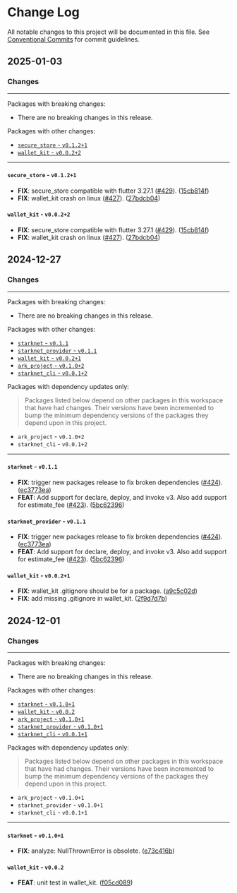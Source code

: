 # Change Log

All notable changes to this project will be documented in this file.
See [Conventional Commits](https://conventionalcommits.org) for commit guidelines.

## 2025-01-03

### Changes

---

Packages with breaking changes:

 - There are no breaking changes in this release.

Packages with other changes:

 - [`secure_store` - `v0.1.2+1`](#secure_store---v0121)
 - [`wallet_kit` - `v0.0.2+2`](#wallet_kit---v0022)

---

#### `secure_store` - `v0.1.2+1`

 - **FIX**: secure_store compatible with flutter 3.27.1 ([#429](https://github.com/focustree/starknet.dart/issues/429)). ([15cb814f](https://github.com/focustree/starknet.dart/commit/15cb814f0252717b05ccbe99342622a066aafbc8))
 - **FIX**: wallet_kit crash on linux ([#427](https://github.com/focustree/starknet.dart/issues/427)). ([27bdcb04](https://github.com/focustree/starknet.dart/commit/27bdcb04d4beff4025af11a3fbb53a2f4107b813))

#### `wallet_kit` - `v0.0.2+2`

 - **FIX**: secure_store compatible with flutter 3.27.1 ([#429](https://github.com/focustree/starknet.dart/issues/429)). ([15cb814f](https://github.com/focustree/starknet.dart/commit/15cb814f0252717b05ccbe99342622a066aafbc8))
 - **FIX**: wallet_kit crash on linux ([#427](https://github.com/focustree/starknet.dart/issues/427)). ([27bdcb04](https://github.com/focustree/starknet.dart/commit/27bdcb04d4beff4025af11a3fbb53a2f4107b813))


## 2024-12-27

### Changes

---

Packages with breaking changes:

 - There are no breaking changes in this release.

Packages with other changes:

 - [`starknet` - `v0.1.1`](#starknet---v011)
 - [`starknet_provider` - `v0.1.1`](#starknet_provider---v011)
 - [`wallet_kit` - `v0.0.2+1`](#wallet_kit---v0021)
 - [`ark_project` - `v0.1.0+2`](#ark_project---v0102)
 - [`starknet_cli` - `v0.0.1+2`](#starknet_cli---v0012)

Packages with dependency updates only:

> Packages listed below depend on other packages in this workspace that have had changes. Their versions have been incremented to bump the minimum dependency versions of the packages they depend upon in this project.

 - `ark_project` - `v0.1.0+2`
 - `starknet_cli` - `v0.0.1+2`

---

#### `starknet` - `v0.1.1`

 - **FIX**: trigger new packages release to fix broken dependencies ([#424](https://github.com/focustree/starknet.dart/issues/424)). ([ec3773ea](https://github.com/focustree/starknet.dart/commit/ec3773ea7a2725f4c30b641e86699bcec0eba2c0))
 - **FEAT**: Add support for declare, deploy, and invoke v3. Also add support for estimate_fee ([#423](https://github.com/focustree/starknet.dart/issues/423)). ([5bc62396](https://github.com/focustree/starknet.dart/commit/5bc62396864ec1b93faf31636532407088434025))

#### `starknet_provider` - `v0.1.1`

 - **FIX**: trigger new packages release to fix broken dependencies ([#424](https://github.com/focustree/starknet.dart/issues/424)). ([ec3773ea](https://github.com/focustree/starknet.dart/commit/ec3773ea7a2725f4c30b641e86699bcec0eba2c0))
 - **FEAT**: Add support for declare, deploy, and invoke v3. Also add support for estimate_fee ([#423](https://github.com/focustree/starknet.dart/issues/423)). ([5bc62396](https://github.com/focustree/starknet.dart/commit/5bc62396864ec1b93faf31636532407088434025))

#### `wallet_kit` - `v0.0.2+1`

 - **FIX**: wallet_kit .gitignore should be for a package. ([a9c5c02d](https://github.com/focustree/starknet.dart/commit/a9c5c02d731c17695b40172fb66d3d0fc9616fa8))
 - **FIX**: add missing .gitignore in wallet_kit. ([2f9d7d7b](https://github.com/focustree/starknet.dart/commit/2f9d7d7b6657ca0e821663112c4d937da6e6e96b))


## 2024-12-01

### Changes

---

Packages with breaking changes:

 - There are no breaking changes in this release.

Packages with other changes:

 - [`starknet` - `v0.1.0+1`](#starknet---v0101)
 - [`wallet_kit` - `v0.0.2`](#wallet_kit---v002)
 - [`ark_project` - `v0.1.0+1`](#ark_project---v0101)
 - [`starknet_provider` - `v0.1.0+1`](#starknet_provider---v0101)
 - [`starknet_cli` - `v0.0.1+1`](#starknet_cli---v0011)

Packages with dependency updates only:

> Packages listed below depend on other packages in this workspace that have had changes. Their versions have been incremented to bump the minimum dependency versions of the packages they depend upon in this project.

 - `ark_project` - `v0.1.0+1`
 - `starknet_provider` - `v0.1.0+1`
 - `starknet_cli` - `v0.0.1+1`

---

#### `starknet` - `v0.1.0+1`

 - **FIX**: analyze: NullThrownError is obsolete. ([e73c416b](https://github.com/focustree/starknet.dart/commit/e73c416b2a18a881c73e8fbb46380f47dbb9789f))

#### `wallet_kit` - `v0.0.2`

 - **FEAT**: unit test in wallet_kit. ([f05cd089](https://github.com/focustree/starknet.dart/commit/f05cd0892b54a2de1b41315b7583501ac2352e57))

